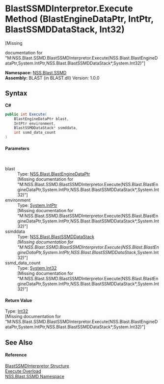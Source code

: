 # BlastSSMDInterpretor.Execute Method (BlastEngineDataPtr, IntPtr, BlastSSMDDataStack, Int32)
 

\[Missing <summary> documentation for "M:NSS.Blast.SSMD.BlastSSMDInterpretor.Execute(NSS.Blast.BlastEngineDataPtr,System.IntPtr,NSS.Blast.BlastSSMDDataStack*,System.Int32)"\]

**Namespace:**&nbsp;<a href="N_NSS_Blast_SSMD">NSS.Blast.SSMD</a><br />**Assembly:**&nbsp;BLAST (in BLAST.dll) Version: 1.0.0

## Syntax

**C#**<br />
``` C#
public int Execute(
	BlastEngineDataPtr blast,
	IntPtr environment,
	BlastSSMDDataStack* ssmddata,
	int ssmd_data_count
)
```


#### Parameters
&nbsp;<dl><dt>blast</dt><dd>Type: <a href="T_NSS_Blast_BlastEngineDataPtr">NSS.Blast.BlastEngineDataPtr</a><br />\[Missing <param name="blast"/> documentation for "M:NSS.Blast.SSMD.BlastSSMDInterpretor.Execute(NSS.Blast.BlastEngineDataPtr,System.IntPtr,NSS.Blast.BlastSSMDDataStack*,System.Int32)"\]</dd><dt>environment</dt><dd>Type: <a href="https://docs.microsoft.com/dotnet/api/system.intptr" target="_blank" rel="noopener noreferrer">System.IntPtr</a><br />\[Missing <param name="environment"/> documentation for "M:NSS.Blast.SSMD.BlastSSMDInterpretor.Execute(NSS.Blast.BlastEngineDataPtr,System.IntPtr,NSS.Blast.BlastSSMDDataStack*,System.Int32)"\]</dd><dt>ssmddata</dt><dd>Type: <a href="T_NSS_Blast_BlastSSMDDataStack">NSS.Blast.BlastSSMDDataStack</a>*<br />\[Missing <param name="ssmddata"/> documentation for "M:NSS.Blast.SSMD.BlastSSMDInterpretor.Execute(NSS.Blast.BlastEngineDataPtr,System.IntPtr,NSS.Blast.BlastSSMDDataStack*,System.Int32)"\]</dd><dt>ssmd_data_count</dt><dd>Type: <a href="https://docs.microsoft.com/dotnet/api/system.int32" target="_blank" rel="noopener noreferrer">System.Int32</a><br />\[Missing <param name="ssmd_data_count"/> documentation for "M:NSS.Blast.SSMD.BlastSSMDInterpretor.Execute(NSS.Blast.BlastEngineDataPtr,System.IntPtr,NSS.Blast.BlastSSMDDataStack*,System.Int32)"\]</dd></dl>

#### Return Value
Type: <a href="https://docs.microsoft.com/dotnet/api/system.int32" target="_blank" rel="noopener noreferrer">Int32</a><br />\[Missing <returns> documentation for "M:NSS.Blast.SSMD.BlastSSMDInterpretor.Execute(NSS.Blast.BlastEngineDataPtr,System.IntPtr,NSS.Blast.BlastSSMDDataStack*,System.Int32)"\]

## See Also


#### Reference
<a href="T_NSS_Blast_SSMD_BlastSSMDInterpretor">BlastSSMDInterpretor Structure</a><br /><a href="Overload_NSS_Blast_SSMD_BlastSSMDInterpretor_Execute">Execute Overload</a><br /><a href="N_NSS_Blast_SSMD">NSS.Blast.SSMD Namespace</a><br />